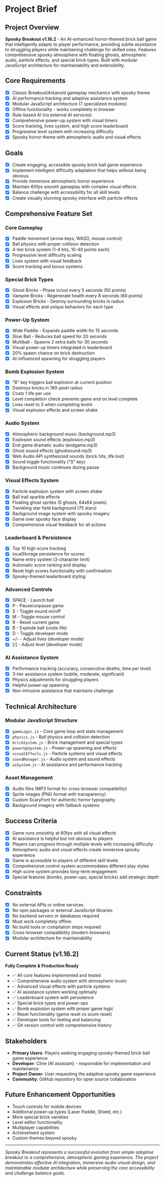 # Project Brief

## Project Overview
**Spooky Breakout v1.16.2** - An AI-enhanced horror-themed brick ball game that intelligently adapts to player performance, providing subtle assistance to struggling players while maintaining challenge for skilled ones. Features comprehensive spooky atmosphere with floating ghosts, atmospheric audio, particle effects, and special brick types. Built with modular JavaScript architecture for maintainability and extensibility.

## Core Requirements
- [x] Classic Breakout/Arkanoid gameplay mechanics with spooky theme
- [x] AI performance tracking and adaptive assistance system
- [x] Modular JavaScript architecture (7 specialized modules)
- [x] Offline functionality - works completely in browser
- [x] Rule-based AI (no external AI services)
- [x] Comprehensive power-up system with visual timers
- [x] Score tracking, lives system, and high score leaderboard
- [x] Progressive level system with increasing difficulty
- [x] Spooky horror theme with atmospheric audio and visual effects

## Goals
- [x] Create engaging, accessible spooky brick ball game experience
- [x] Implement intelligent difficulty adaptation that helps without being obvious
- [x] Provide immersive atmospheric horror experience
- [x] Maintain 60fps smooth gameplay with complex visual effects
- [x] Balance challenge with accessibility for all skill levels
- [x] Create visually stunning spooky interface with particle effects

## Comprehensive Feature Set

### **Core Gameplay**
- [x] Paddle movement (arrow keys, WASD, mouse control)
- [x] Ball physics with proper collision detection
- [x] 4-tier brick system (1-4 hits, 10-40 points each)
- [x] Progressive level difficulty scaling
- [x] Lives system with visual feedback
- [x] Score tracking and bonus systems

### **Special Brick Types**
- [x] Ghost Bricks - Phase in/out every 5 seconds (50 points)
- [x] Vampire Bricks - Regenerate health every 8 seconds (60 points)
- [x] Explosion Bricks - Destroy surrounding bricks in radius
- [x] Visual effects and unique behaviors for each type

### **Power-Up System**
- [x] Wide Paddle - Expands paddle width for 15 seconds
- [x] Slow Ball - Reduces ball speed for 20 seconds  
- [x] Multiball - Spawns 2 extra balls for 30 seconds
- [x] Visual power-up timers integrated in leaderboard
- [x] 20% spawn chance on brick destruction
- [x] AI-influenced spawning for struggling players

### **Bomb Explosion System**
- [x] "B" key triggers ball explosion at current position
- [x] Destroys bricks in 180-pixel radius
- [x] Costs 1 life per use
- [x] Level completion check prevents game end on level complete
- [x] Lives reset to 3 when completing levels
- [x] Visual explosion effects and screen shake

### **Audio System**
- [x] Atmospheric background music (background.mp3)
- [x] Explosion sound effects (explosion.mp3)
- [x] End game dramatic audio (endgame.mp3)
- [x] Ghost sound effects (ghostsound.mp3)
- [x] Web Audio API synthesized sounds (brick hits, life lost)
- [x] Sound toggle functionality ("S" key)
- [x] Background music continues during pause

### **Visual Effects System**
- [x] Particle explosion system with screen shake
- [x] Ball trail sparkle effects
- [x] Floating ghost sprites (5 ghosts, 64x64 pixels)
- [x] Twinkling star field background (75 stars)
- [x] Background image system with spooky imagery
- [x] Game over spooky face display
- [x] Comprehensive visual feedback for all actions

### **Leaderboard & Persistence**
- [x] Top 10 high score tracking
- [x] localStorage persistence for scores
- [x] Name entry system (3-character limit)
- [x] Automatic score ranking and display
- [x] Reset high scores functionality with confirmation
- [x] Spooky-themed leaderboard styling

### **Advanced Controls**
- [x] SPACE - Launch ball
- [x] P - Pause/unpause game
- [x] S - Toggle sound on/off
- [x] M - Toggle mouse control
- [x] R - Reset current game
- [x] B - Explode ball (costs life)
- [x] D - Toggle developer mode
- [x] +/- - Adjust lives (developer mode)
- [x] [/] - Adjust level (developer mode)

### **AI Assistance System**
- [x] Performance tracking (accuracy, consecutive deaths, time per level)
- [x] 3-tier assistance system (subtle, moderate, significant)
- [x] Physics adjustments for struggling players
- [x] Helpful power-up spawning
- [x] Non-intrusive assistance that maintains challenge

## Technical Architecture

### **Modular JavaScript Structure**
- [x] `gameLogic.js` - Core game loop and state management
- [x] `physics.js` - Ball physics and collision detection
- [x] `brickSystem.js` - Brick management and special types
- [x] `powerUpSystem.js` - Power-up spawning and effects
- [x] `visualEffects.js` - Particle systems and visual effects
- [x] `soundManager.js` - Audio system and sound effects
- [x] `aiSystem.js` - AI assistance and performance tracking

### **Asset Management**
- [x] Audio files (MP3 format for cross-browser compatibility)
- [x] Sprite images (PNG format with transparency)
- [x] Custom ScaryFont for authentic horror typography
- [x] Background imagery with fallback systems

## Success Criteria
- [x] Game runs smoothly at 60fps with all visual effects
- [x] AI assistance is helpful but not obvious to players
- [x] Players can progress through multiple levels with increasing difficulty
- [x] Atmospheric audio and visual effects create immersive spooky experience
- [x] Game is accessible to players of different skill levels
- [x] Comprehensive control system accommodates different play styles
- [x] High score system provides long-term engagement
- [x] Special features (bombs, power-ups, special bricks) add strategic depth

## Constraints
- [x] No external APIs or online services
- [x] No npm packages or external JavaScript libraries
- [x] No backend servers or databases required
- [x] Must work completely offline
- [x] No build tools or compilation steps required
- [x] Cross-browser compatibility (modern browsers)
- [x] Modular architecture for maintainability

## Current Status (v1.16.2)
**Fully Complete & Production Ready**
- ✅ All core features implemented and tested
- ✅ Comprehensive audio system with atmospheric music
- ✅ Advanced visual effects with particle systems
- ✅ AI assistance system working optimally
- ✅ Leaderboard system with persistence
- ✅ Special brick types and power-ups
- ✅ Bomb explosion system with proper game logic
- ✅ Reset functionality (game reset vs score reset)
- ✅ Developer tools for testing and balancing
- ✅ Git version control with comprehensive history

## Stakeholders
- **Primary Users**: Players seeking engaging spooky-themed brick ball game experience
- **Developer**: Cline (AI assistant) - responsible for implementation and maintenance
- **Project Owner**: User requesting the adaptive spooky game experience
- **Community**: GitHub repository for open source collaboration

## Future Enhancement Opportunities
- Touch controls for mobile devices
- Additional power-up types (Laser Paddle, Shield, etc.)
- More special brick varieties
- Level editor functionality
- Multiplayer capabilities
- Achievement system
- Custom themes beyond spooky

---
*Spooky Breakout represents a successful evolution from simple adaptive breakout to a comprehensive, atmospheric gaming experience. The project demonstrates effective AI integration, immersive audio-visual design, and maintainable modular architecture while preserving the core accessibility and challenge balance goals.*
